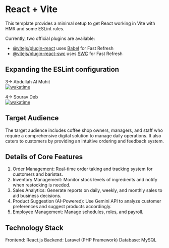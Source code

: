 # React + Vite

This template provides a minimal setup to get React working in Vite with HMR and some ESLint rules.

Currently, two official plugins are available:

- [@vitejs/plugin-react](https://github.com/vitejs/vite-plugin-react/blob/main/packages/plugin-react) uses [Babel](https://babeljs.io/) for Fast Refresh
- [@vitejs/plugin-react-swc](https://github.com/vitejs/vite-plugin-react/blob/main/packages/plugin-react-swc) uses [SWC](https://swc.rs/) for Fast Refresh

## Expanding the ESLint configuration

3-> Abdullah Al Muhit </br>
[![wakatime](https://wakatime.com/badge/user/aaefaa84-9d83-42ba-9869-9891679ad01d/project/9c5a365d-48c0-419f-8bb4-8ceeab8c59bb.svg)](https://wakatime.com/badge/user/aaefaa84-9d83-42ba-9869-9891679ad01d/project/9c5a365d-48c0-419f-8bb4-8ceeab8c59bb)

4-> Sourav Deb </br>
[![wakatime](https://wakatime.com/badge/user/037d3863-0437-4965-9b1f-18c891f54dbc/project/3c996e3a-04e7-4ad6-b979-53daab6c7b18.svg)](https://wakatime.com/badge/user/037d3863-0437-4965-9b1f-18c891f54dbc/project/3c996e3a-04e7-4ad6-b979-53daab6c7b18)

## Target Audience
The target audience includes coffee shop owners, managers, and staff who require a comprehensive digital solution to manage daily operations. It also caters to customers by providing an intuitive ordering and feedback system.
## Details of Core Features
1. Order Management: Real-time order taking and tracking system for customers and baristas.
2. Inventory Management: Monitor stock levels of ingredients and notify when restocking is needed.
3. Sales Analytics: Generate reports on daily, weekly, and monthly sales to aid business decisions.
4. Product Suggestion (AI-Powered): Use Gemini API to analyze customer preferences and suggest products accordingly.
5. Employee Management: Manage schedules, roles, and payroll.
## Technology Stack
Frontend: React.js
Backend: Laravel (PHP Framework)
Database: MySQL
